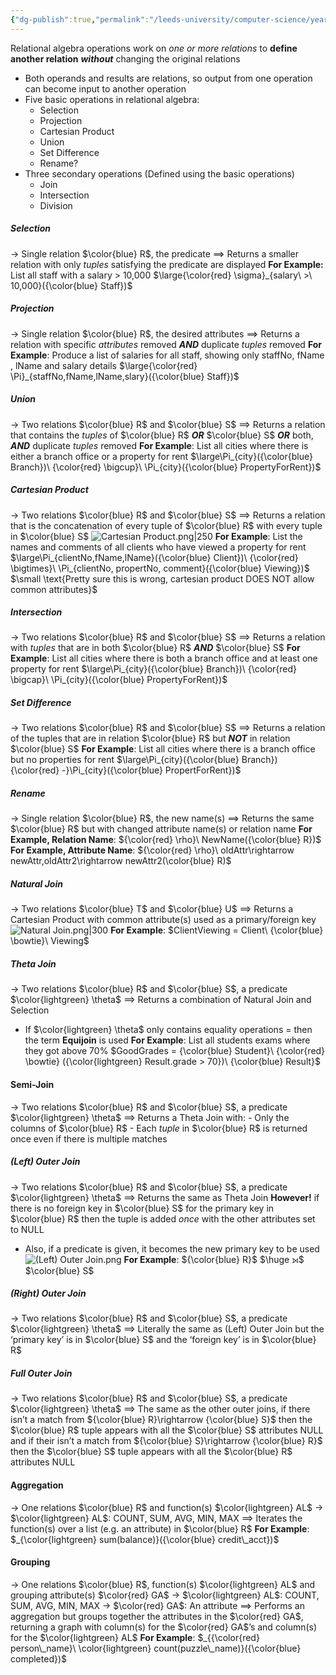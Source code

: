 ```yaml
---
{"dg-publish":true,"permalink":"/leeds-university/computer-science/year-1/databases/4-relational-algebra/4-relational-algebra/"}
---
```


Relational algebra operations work on *one or more relations* to **define another relation** ***without*** changing the original relations
- Both operands and results are relations, so output from one operation can become input to another operation
- Five basic operations in relational algebra:
	- Selection
	- Projection
	- Cartesian Product
	- Union
	- Set Difference
	- Rename?
- Three secondary operations (Defined using the basic operations)
	- Join
	- Intersection
	- Division
##### Selection
$\rightarrow$ Single relation $\color{blue} R$, the predicate
$\implies$ Returns a smaller relation with only *tuples* satisfying the predicate are displayed
**For Example:** List all staff with a salary > 10,000
$\large{\color{red} \sigma}_{salary\ >\ 10,000}({\color{blue} Staff})$
##### Projection
$\rightarrow$ Single relation $\color{blue} R$, the desired attributes
$\implies$ Returns a relation with specific *attributes* removed ***AND*** duplicate *tuples* removed
**For Example**: Produce a list of salaries for all staff, showing only staffNo, fName , lName and salary details
$\large{\color{red} \Pi}_{staffNo,fName,lName,slary}({\color{blue} Staff})$
##### Union
$\rightarrow$ Two relations $\color{blue} R$ and $\color{blue} S$
$\implies$ Returns a relation that contains the *tuples* of $\color{blue} R$ ***OR*** $\color{blue} S$ ***OR*** both, ***AND*** duplicate *tuples* removed
**For Example**: List all cities where there is either a branch office or a property for rent
$\large\Pi_{city}({\color{blue} Branch})\ {\color{red} \bigcup}\ \Pi_{city}({\color{blue} PropertyForRent})$
##### Cartesian Product
$\rightarrow$ Two relations $\color{blue} R$ and $\color{blue} S$
$\implies$ Returns a relation that is the concatenation of every tuple of $\color{blue} R$ with every tuple in $\color{blue} S$
![Cartesian Product.png|250](/img/user/Leeds%20University/Computer%20Science/Year%201/Databases/4.%20Relational%20Algebra/images/Cartesian%20Product.png)
**For Example**: List the names and comments of all clients who have viewed a property for rent
$\large\Pi_{clientNo,fName,lName}({\color{blue} Client})\ {\color{red} \bigtimes}\ \Pi_{clientNo, propertNo, comment}({\color{blue} Viewing})$
$\small \text{Pretty sure this is wrong, cartesian product DOES NOT allow common attributes}$
##### Intersection
$\rightarrow$ Two relations $\color{blue} R$ and $\color{blue} S$
$\implies$ Returns a relation with *tuples* that are in both $\color{blue} R$ ***AND*** $\color{blue} S$
**For Example**: List all cities where there is both a branch office and at least one property for rent
$\large\Pi_{city}({\color{blue} Branch})\ {\color{red} \bigcap}\ \Pi_{city}({\color{blue} PropertyForRent})$
##### Set Difference
$\rightarrow$ Two relations $\color{blue} R$ and $\color{blue} S$
$\implies$ Returns a relation of the tuples that are in relation $\color{blue} R$ but ***NOT*** in relation $\color{blue} S$
**For Example**: List all cities where there is a branch office but no properties for rent
$\large\Pi_{city}({\color{blue} Branch}){\color{red} -}\Pi_{city}({\color{blue} PropertForRent})$
##### Rename
$\rightarrow$ Single relation $\color{blue} R$, the new name(s)
$\implies$ Returns the same $\color{blue} R$ but with changed attribute name(s) or relation name
**For Example, Relation Name**:
${\color{red} \rho}\ NewName({\color{blue} R})$
**For Example, Attribute Name**:
${\color{red} \rho}\ oldAttr\rightarrow newAttr,oldAttr2\rightarrow newAttr2(\color{blue} R)$
##### Natural Join
$\rightarrow$ Two relations $\color{blue} T$ and $\color{blue} U$
$\implies$ Returns a Cartesian Product with common attribute(s) used as a primary/foreign key
![Natural Join.png|300](/img/user/Leeds%20University/Computer%20Science/Year%201/Databases/4.%20Relational%20Algebra/images/Natural%20Join.png)
**For Example**: $ClientViewing = Client\ {\color{blue} \bowtie}\ Viewing$
##### Theta Join
$\rightarrow$ Two relations $\color{blue} R$ and $\color{blue} S$, a predicate $\color{lightgreen} \theta$
$\implies$ Returns a combination of Natural Join and Selection
- If $\color{lightgreen} \theta$ only contains equality operations $=$ then the term **Equijoin** is used
**For Example**: List all students exams where they got above 70%
$GoodGrades = {\color{blue} Student}\ {\color{red} \bowtie} ({\color{lightgreen} Result.grade > 70})\ {\color{blue} Result}$
#### Semi-Join
$\rightarrow$ Two relations $\color{blue} R$ and $\color{blue} S$, a predicate $\color{lightgreen} \theta$
$\implies$ Returns a Theta Join with:
	- Only the columns of $\color{blue} R$
	- Each *tuple* in $\color{blue} R$ is returned once even if there is multiple matches
##### (Left) Outer Join
$\rightarrow$ Two relations $\color{blue} R$ and $\color{blue} S$, a predicate $\color{lightgreen} \theta$
$\implies$ Returns the same as Theta Join **However!** if there is no foreign key in $\color{blue} S$ for the primary key in $\color{blue} R$ then the tuple is added *once* with the other attributes set to NULL
- Also, if a predicate is given, it becomes the new primary key to be used
![(Left) Outer Join.png](/img/user/Leeds%20University/Computer%20Science/Year%201/Databases/4.%20Relational%20Algebra/images/(Left)%20Outer%20Join.png)
**For Example**: ${\color{blue} R}$ $\huge ⟕$ $\color{blue} S$
##### (Right) Outer Join
$\rightarrow$ Two relations $\color{blue} R$ and $\color{blue} S$, a predicate $\color{lightgreen} \theta$
$\implies$ Literally the same as (Left) Outer Join but the ‘primary key’ is in $\color{blue} S$ and the ‘foreign key’ is in $\color{blue} R$
##### Full Outer Join
$\rightarrow$ Two relations $\color{blue} R$ and $\color{blue} S$, a predicate $\color{lightgreen} \theta$
$\implies$ The same as the other outer joins, if there isn’t a match from ${\color{blue} R}\rightarrow {\color{blue} S}$ then the $\color{blue} R$ tuple appears with all the $\color{blue} S$ attributes NULL and if their isn’t a match from ${\color{blue} S}\rightarrow {\color{blue} R}$ then the $\color{blue} S$ tuple appears with all the $\color{blue} R$ attributes NULL
#### Aggregation
$\rightarrow$ One relations $\color{blue} R$ and function(s) $\color{lightgreen} AL$
$\rightarrow$ $\color{lightgreen} AL$: COUNT, SUM, AVG, MIN, MAX
$\implies$ Iterates the function(s) over a list (e.g. an attribute) in $\color{blue} R$
**For Example**:
$_{\color{lightgreen} sum(balance)}({\color{blue} credit\_acct})$
#### Grouping
$\rightarrow$ One relations $\color{blue} R$, function(s) $\color{lightgreen} AL$ and grouping attribute(s) $\color{red} GA$
$\rightarrow$ $\color{lightgreen} AL$: COUNT, SUM, AVG, MIN, MAX
$\rightarrow$ $\color{red} GA$: An attribute
$\implies$ Performs an aggregation but groups together the attributes in the $\color{red} GA$, returning a graph with column(s) for the $\color{red} GA$’s and column(s) for the $\color{lightgreen} AL$
**For Example**:
$_{{\color{red} person\_name}\ \color{lightgreen} count(puzzle\_name)}({\color{blue} completed})$
